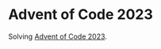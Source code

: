 # Advent of Code 2023

Solving [Advent of Code 2023](https://adventofcode.com/2023).

<!--- advent_readme_stars table --->
